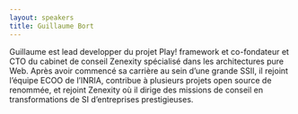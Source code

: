 ```yaml
---
layout: speakers
title: Guillaume Bort
---
```

Guillaume est lead developper du projet Play! framework et co-fondateur et CTO du cabinet de conseil Zenexity spécialisé dans les architectures pure Web. Après avoir commencé sa carrière au sein d’une grande SSII, il rejoint l’équipe ECOO de l’INRIA, contribue à plusieurs projets open source de renommée, et rejoint Zenexity où il dirige des missions de conseil en transformations de SI d’entreprises prestigieuses.
